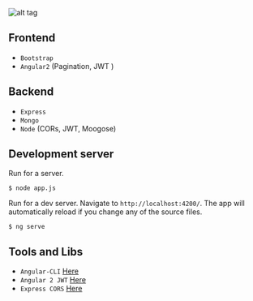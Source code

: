 ![alt tag](http://i2.wp.com/www.davidniciforovic.com/wp-content/uploads/2016/02/mean-tut-header.png?resize=1024%2C660)

## Frontend 
 * ```Bootstrap```
 * ```Angular2``` (Pagination, JWT )

## Backend
 * ```Express```
 * ```Mongo```
 * ```Node``` (CORs, JWT, Moogose)

## Development server

Run for a server.
```{r, engine='bash', count_lines}
$ node app.js
```

Run for a dev server. Navigate to `http://localhost:4200/`. The app will automatically reload if you change any of the source files.
```{r, engine='bash', count_lines}
$ ng serve
```

## Tools and Libs
 * ```Angular-CLI``` [Here](https://github.com/angular/angular-cli/blob/master/README.md)
 * ```Angular 2 JWT``` [Here](https://github.com/auth0/angular2-jwt) 
 * ```Express CORS``` [Here](https://github.com/expressjs/cors)